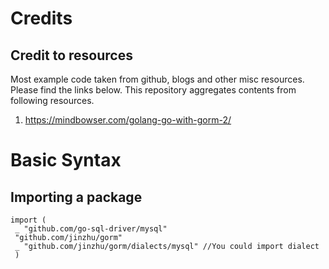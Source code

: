 # Credits

## Credit to resources

Most example code taken from github, blogs and other misc resources. Please find the links below. This repository aggregates contents from following resources.

1. https://mindbowser.com/golang-go-with-gorm-2/

# Basic Syntax

## Importing a package

```
import (
 _ "github.com/go-sql-driver/mysql"
 "github.com/jinzhu/gorm"
 _ "github.com/jinzhu/gorm/dialects/mysql" //You could import dialect
 )
```